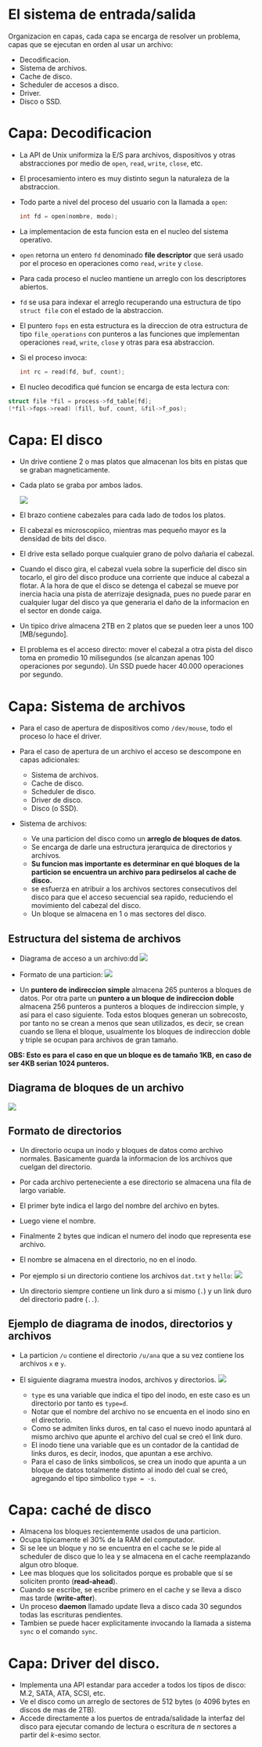# El sistema de entrada/salida

Organizacion en capas, cada capa se encarga de resolver un problema, capas que se ejecutan en orden al usar un archivo:
* Decodificacion.
* Sistema de archivos.
* Cache de disco.
* Scheduler de accesos a disco.
* Driver.
* Disco o SSD.

# Capa: Decodificacion

* La API de Unix uniformiza la E/S para archivos, dispositivos y otras abstracciones por medio de `open`, `read`, `write`, `close`, etc.
* El procesamiento intero es muy distinto segun la naturaleza de la abstraccion.
* Todo parte a nivel del proceso del usuario con la llamada a `open`:

  ```c
  int fd = open(nombre, modo);
  ```

* La implementacion de esta funcion esta en el nucleo del sistema operativo.
* `open` retorna un entero `fd` denominado **file descriptor** que será usado por el proceso en operaciones como `read`, `write` y `close`.
* Para cada proceso el nucleo mantiene un arreglo con los descriptores abiertos.
* `fd` se usa para indexar el arreglo recuperando una estructura de tipo `struct file` con el estado de la abstraccion.
* El puntero `fops` en esta estructura es la direccion de otra estructura de tipo `file_operations` con punteros a las funciones que implementan operaciones `read`, `write`, `close` y otras para esa abstraccion.
* Si el proceso invoca:
  ```c
  int rc = read(fd, buf, count);
  ```
* El nucleo decodifica qué funcion se encarga de esta lectura con:

```c
struct file *fil = process->fd_table[fd];
(*fil->fops->read) (fill, buf, count, &fil->f_pos);
```

# Capa: El disco

* Un drive contiene 2 o mas platos que almacenan los bits en pistas que se graban magneticamente.
* Cada plato se graba por ambos lados. 
  
  ![](img/discoduro.PNG)

* El brazo contiene cabezales para cada lado de todos los platos.
* El cabezal es microscopiico, mientras mas pequeño mayor es la densidad de bits del disco.
* El drive esta sellado porque cualquier grano de polvo dañaria el cabezal.
* Cuando el disco gira, el cabezal vuela sobre la superficie del disco sin tocarlo, el giro del disco produce una corriente que induce al cabezal a flotar. A la hora de que el disco se detenga el cabezal se mueve por inercia hacia una pista de aterrizaje designada, pues no puede parar en cualquier lugar del disco ya que generaria el daño de la informacion en el sector en donde caiga.
* Un tipico drive almacena 2TB en 2 platos que se pueden leer a unos 100 [MB/segundo].
* El problema es el acceso directo: mover el cabezal a otra pista del disco toma en promedio 10 milisegundos (se alcanzan apenas 100 operaciones por segundo). Un SSD puede hacer 40.000 operaciones por segundo.

# Capa: Sistema de archivos

* Para el caso de apertura de dispositivos como `/dev/mouse`, todo el proceso lo hace el driver.
* Para el caso de apertura de un archivo el acceso se descompone en capas adicionales:
  * Sistema de archivos.
  * Cache de disco.
  * Scheduler de disco.
  * Driver de disco.
  * Disco (o SSD).

* Sistema de archivos:
  * Ve una particion del disco como un **arreglo de bloques de datos**.
  * Se encarga de darle una estructura jerarquica de directorios y archivos.
  * **Su funcion mas importante es determinar en qué bloques de la particion se encuentra un archivo para pedirselos al cache de disco.**
  * se esfuerza en atribuir a los archivos sectores consecutivos del disco para que el acceso secuencial sea rapido, reduciendo el movimiento del cabezal del disco.
  * Un bloque se almacena en 1 o mas sectores del disco.

## Estructura del sistema de archivos

* Diagrama de acceso a un archivo:dd
![](img/diagramaSistArchivo.PNG)

* Formato de una particion:
![](img/formatoParticion.PNG)

* Un **puntero de indireccion simple** almacena 265 punteros a bloques de datos. Por otra parte un **puntero a un bloque de indireccion doble** almacena 256 punteros a punteros a bloques de indireccion simple, y así para el caso siguiente. Toda estos bloques generan un sobrecosto, por tanto no se crean a menos que sean utilizados, es decir, se crean cuando se llena el bloque, usualmente los bloques de indireccion doble y triple se ocupan para archivos de gran tamaño.

**OBS: Esto es para el caso en que un bloque es de tamaño 1KB, en caso de ser 4KB serian 1024 punteros.**

## Diagrama de bloques de un archivo

![](img/diagramasBloquesArchivo.PNG) 

## Formato de directorios 

* Un directorio ocupa un inodo y bloques de datos como archivo normales. Basicamente guarda la informacion de los archivos que cuelgan del directorio.
* Por cada archivo perteneciente a ese directorio se almacena una fila de largo variable.
* El primer byte indica el largo del nombre del archivo en bytes.
* Luego viene el nombre.
* Finalmente 2 bytes que indican el numero del inodo que representa ese archivo.
* El nombre se almacena en el directorio, no en el inodo.
* Por ejemplo si un directorio contiene los archivos `dat.txt` y `hello`:
![](img/formatoDirectorios.PNG)

* Un directorio siempre contiene un link duro a si mismo (`.`) y un link duro del directorio padre (`..`).

## Ejemplo de diagrama de inodos, directorios y archivos

* La particion `/u` contiene el directorio `/u/ana` que a su vez contiene los archivos `x` e `y`.
* El siguiente diagrama muestra inodos, archivos y directorios.
![](img/ejemploDiagramaInodos.PNG)

  * `type` es una variable que indica el tipo del inodo, en este caso es un directorio por tanto es `type=d`.
  * Notar que el nombre del archivo no se encuenta en el inodo sino en el directorio.
  * Como se admiten links duros, en tal caso el nuevo inodo apuntará al mismo archivo que apunte el archivo del cual se creó el link duro.
  * El inodo tiene una variable que es un contador de la cantidad de links duros, es decir, inodos, que apuntan a ese archivo.
  * Para el caso de links simbolicos, se crea un inodo que apunta a un bloque de datos totalmente distinto al inodo del cual se creó, agregando el tipo simbolico `type = -s`.

# Capa: caché de disco

* Almacena los bloques recientemente usados de una particion.
* Ocupa tipicamente el 30% de la RAM del computador.
* Si se lee un bloque y no se encuentra en el cache se le pide al scheduler de disco que lo lea y se almacena en el cache reemplazando algun otro bloque.
* Lee mas bloques que los solicitados porque es probable que sí se soliciten pronto (**read-ahead**).
* Cuando se escribe, se escribe primero en el cache y se lleva a disco mas tarde (**write-after**).
* Un proceso **daemon** llamado update lleva a disco cada 30 segundos todas las escrituras pendientes.
* Tambien se puede hacer explicitamente invocando la llamada a sistema `sync` o el comando `sync`.

# Capa: Driver del disco.

* Implementa una API estandar para acceder a todos los tipos de disco: M.2, SATA, ATA, SCSI, etc.
* Ve el disco como un arreglo de sectores de 512 bytes (o 4096 bytes en discos de mas de 2TB).
* Accede directamente a los puertos de entrada/salidade la interfaz del disco para ejecutar comando de lectura o escritura de $n$ sectores a partir del $k$-esimo sector.
